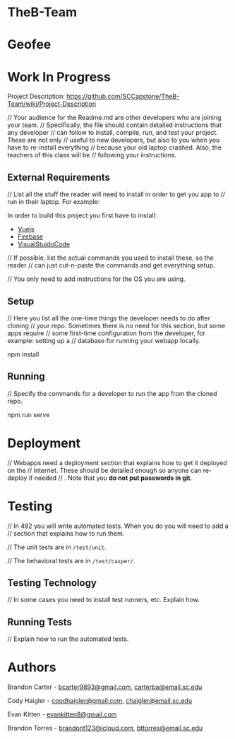 # TheB-Team
# Geofee

# Work In Progress

Project Description:
https://github.com/SCCapstone/TheB-Team/wiki/Project-Description

// Your audience for the Readme.md are other developers who are joining your team.
// Specifically, the file should contain detailed instructions that any developer
// can follow to install, compile, run, and test your project. These are not only
// useful to new developers, but also to you when you have to re-install everything
// because your old laptop crashed. Also, the teachers of this class will be
// following your instructions.

## External Requirements

// List all the stuff the reader will need to install in order to get you app to 
// run in their laptop. For example:

In order to build this project you first have to install:

* [Vuejs](https://vuejs.org/v2/guide/)
* [Firebase](https://firebase.google.com/?gclid=Cj0KCQjwiNSLBhCPARIsAKNS4_fHPfZJChPiHD5t2YEJbsPt7FmqcqDpQycnGLTCVL7LORnNfL3FuGgaArLTEALw_wcB&gclsrc=aw.ds)
* [VisualStuidoCode](https://code.visualstudio.com/)

// If possible, list the actual commands you used to install these, so the reader
// can just cut-n-paste the commands and get everything setup.

// You only need to add instructions for the OS you are using.

## Setup

// Here you list all the one-time things the developer needs to do after cloning
// your repo. Sometimes there is no need for this section, but some apps require
// some first-time configuration from the developer, for example: setting up a
// database for running your webapp locally.

npm install

## Running

// Specify the commands for a developer to run the app from the cloned repo.

npm run serve
<copy localhost url to browser>

# Deployment

// Webapps need a deployment section that explains how to get it deployed on the 
// Internet. These should be detailed enough so anyone can re-deploy if needed
// . Note that you **do not put passwords in git**. 

# Testing

// In 492 you will write automated tests. When you do you will need to add a 
// section that explains how to run them.

// The unit tests are in `/test/unit`.

// The behavioral tests are in `/test/casper/`.

## Testing Technology

// In some cases you need to install test runners, etc. Explain how.

## Running Tests

// Explain how to run the automated tests.

# Authors

Brandon Carter -  bcarter9893@gmail.com, carterba@email.sc.edu

Cody Haigler - coodhaigler@gmail.com, chaigler@email.sc.edu

Evan Kitten - evankitten8@gmail.com

Brandon Torres - brandont123@icloud.com, bttorres@email.sc.edu
